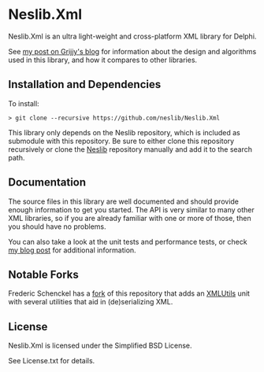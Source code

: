 # Neslib.Xml
Neslib.Xml is an ultra light-weight and cross-platform XML library for Delphi.

See [my post on Grijjy's blog](https://blog.grijjy.com/2020/10/07/an-xml-dom-with-just-8-bytes-per-node/) for information about the design and algorithms used in this library, and how it compares to other libraries.

## Installation and Dependencies

To install:

```shell
> git clone --recursive https://github.com/neslib/Neslib.Xml
```

This library only depends on the Neslib repository, which is included as submodule with this repository. Be sure to either clone this repository recursively or clone the [Neslib](https://github.com/neslib/Neslib) repository manually and add it to the search path.

## Documentation

The source files in this library are well documented and should provide enough information to get you started. The API is very similar to many other XML libraries, so if you are already familiar with one or more of those, then you should have no problems.

You can also take a look at the unit tests and performance tests, or check [my blog post](https://blog.grijjy.com/2020/10/07/an-xml-dom-with-just-8-bytes-per-node/) for additional information.

## Notable Forks

Frederic Schenckel has a [fork](https://github.com/fschenckel/Neslib.Xml) of this repository that adds an [XMLUtils](https://github.com/fschenckel/Neslib.Xml/tree/main/Helper) unit with several utilities that aid in (de)serializing XML.

## License

Neslib.Xml is licensed under the Simplified BSD License. 

See License.txt for details.
